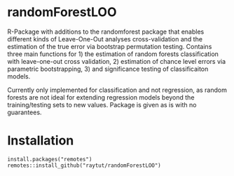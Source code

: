 # randomForestLOO
R-Package with additions to the randomforest package that enables different kinds of Leave-One-Out analyses cross-validation and the estimation of the true error via bootstrap permutation testing. Contains three main functions for 1) the estimation of random forests classification with leave-one-out cross validation, 2) estimation of chance level errors via parametric bootstrapping, 3) and significance testing of classificaiton models.


Currently only implemented for classification and not regression, as random forests are not ideal for extending regression models beyond the training/testing sets to new values. Package is given as is with no guarantees. 

# Installation
```
install.packages("remotes")
remotes::install_github("raytut/randomForestLOO")
```
